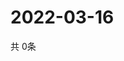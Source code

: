 # 2022-03-16
  共 0条

  <!-- BEGIN -->
  <!-- 最后更新时间Wed Mar 16 2022 11:03:56 GMT+0000 (Coordinated Universal Time) -->
  
  <!-- END -->
  
  